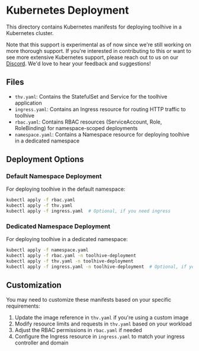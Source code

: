 # Kubernetes Deployment

This directory contains Kubernetes manifests for deploying toolhive in a Kubernetes cluster.

Note that this support is experimental as of now since we're still working on more thorough support.
If you're interested in contributing to this or want to see more extensive Kubernetes support, please reach out to us on our [Discord](https://discord.gg/stacklok).
We'd love to hear your feedback and suggestions!

## Files

- `thv.yaml`: Contains the StatefulSet and Service for the toolhive application
- `ingress.yaml`: Contains an Ingress resource for routing HTTP traffic to toolhive
- `rbac.yaml`: Contains RBAC resources (ServiceAccount, Role, RoleBinding) for namespace-scoped deployments
- `namespace.yaml`: Contains a Namespace resource for deploying toolhive in a dedicated namespace

## Deployment Options

### Default Namespace Deployment

For deploying toolhive in the default namespace:

```bash
kubectl apply -f rbac.yaml
kubectl apply -f thv.yaml
kubectl apply -f ingress.yaml  # Optional, if you need ingress
```

### Dedicated Namespace Deployment

For deploying toolhive in a dedicated namespace:

```bash
kubectl apply -f namespace.yaml
kubectl apply -f rbac.yaml -n toolhive-deployment
kubectl apply -f thv.yaml -n toolhive-deployment
kubectl apply -f ingress.yaml -n toolhive-deployment  # Optional, if you need ingress
```

## Customization

You may need to customize these manifests based on your specific requirements:

1. Update the image reference in `thv.yaml` if you're using a custom image
2. Modify resource limits and requests in `thv.yaml` based on your workload
3. Adjust the RBAC permissions in `rbac.yaml` if needed
4. Configure the Ingress resource in `ingress.yaml` to match your ingress controller and domain